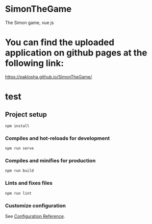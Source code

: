 # SimonTheGame
The Simon game, vue js
# You can find the uploaded application on github pages at the following link:
https://paklosha.github.io/SimonTheGame/
# test

## Project setup
```
npm install
```

### Compiles and hot-reloads for development
```
npm run serve
```

### Compiles and minifies for production
```
npm run build
```

### Lints and fixes files
```
npm run lint
```

### Customize configuration
See [Configuration Reference](https://cli.vuejs.org/config/).
